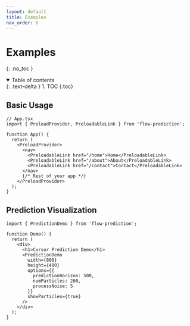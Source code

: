 ```yaml
---
layout: default
title: Examples
nav_order: 6
---
```


# Examples

{: .no_toc }

<details open markdown="block">
  <summary>
    Table of contents
  </summary>
  {: .text-delta }
1. TOC
{:toc}
</details>

## Basic Usage

```tsx
// App.tsx
import { PreloadProvider, PreloadableLink } from 'flow-prediction';

function App() {
  return (
    <PreloadProvider>
      <nav>
        <PreloadableLink href="/home">Home</PreloadableLink>
        <PreloadableLink href="/about">About</PreloadableLink>
        <PreloadableLink href="/contact">Contact</PreloadableLink>
      </nav>
      {/* Rest of your app */}
    </PreloadProvider>
  );
}
```

## Prediction Visualization

```tsx
import { PredictionDemo } from 'flow-prediction';

function Demo() {
  return (
    <div>
      <h1>Cursor Prediction Demo</h1>
      <PredictionDemo 
        width={800} 
        height={400}
        options={{
          predictionHorizon: 500,
          numParticles: 200,
          processNoise: 5
        }}
        showParticles={true}
      />
    </div>
  );
}
```